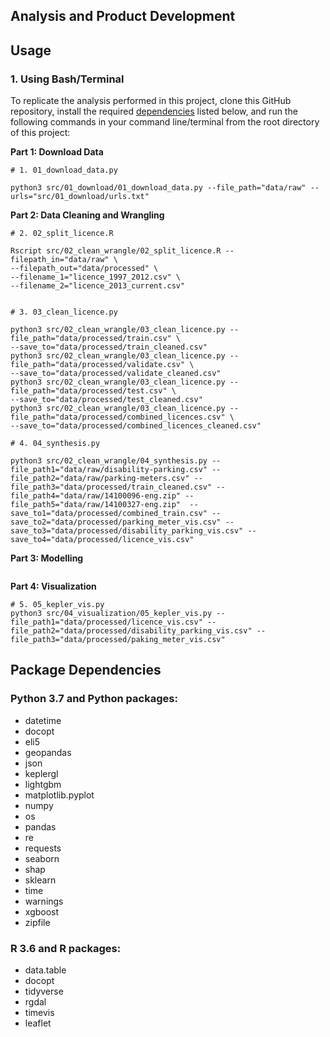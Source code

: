 ## Analysis and Product Development


## Usage

### 1. Using Bash/Terminal 

To replicate the analysis performed in this project, clone this GitHub repository, install the required [dependencies](#package-dependencies) listed below, and run the following commands in your command line/terminal from the root directory of this project:

**Part 1: Download Data**  
```{bash}
# 1. 01_download_data.py

python3 src/01_download/01_download_data.py --file_path="data/raw" --urls="src/01_download/urls.txt"
```

**Part 2: Data Cleaning and Wrangling**  
```{bash}
# 2. 02_split_licence.R

Rscript src/02_clean_wrangle/02_split_licence.R --filepath_in="data/raw" \
--filepath_out="data/processed" \
--filename_1="licence_1997_2012.csv" \
--filename_2="licence_2013_current.csv"


# 3. 03_clean_licence.py

python3 src/02_clean_wrangle/03_clean_licence.py --file_path="data/processed/train.csv" \
--save_to="data/processed/train_cleaned.csv"
python3 src/02_clean_wrangle/03_clean_licence.py --file_path="data/processed/validate.csv" \
--save_to="data/processed/validate_cleaned.csv"
python3 src/02_clean_wrangle/03_clean_licence.py --file_path="data/processed/test.csv" \
--save_to="data/processed/test_cleaned.csv"
python3 src/02_clean_wrangle/03_clean_licence.py --file_path="data/processed/combined_licences.csv" \
--save_to="data/processed/combined_licences_cleaned.csv"

# 4. 04_synthesis.py

python3 src/02_clean_wrangle/04_synthesis.py --file_path1="data/raw/disability-parking.csv" --file_path2="data/raw/parking-meters.csv" --file_path3="data/processed/train_cleaned.csv" --file_path4="data/raw/14100096-eng.zip" --file_path5="data/raw/14100327-eng.zip"  --save_to1="data/processed/combined_train.csv" --save_to2="data/processed/parking_meter_vis.csv" --save_to3="data/processed/disability_parking_vis.csv" --save_to4="data/processed/licence_vis.csv"
```

**Part 3: Modelling**

```{bash}

```

**Part 4: Visualization**
```{bash}
# 5. 05_kepler_vis.py
python3 src/04_visualization/05_kepler_vis.py --file_path1="data/processed/licence_vis.csv" --file_path2="data/processed/disability_parking_vis.csv" --file_path3="data/processed/paking_meter_vis.csv" 
```

## Package Dependencies

### Python 3.7 and Python packages:

- datetime
- docopt
- eli5
- geopandas
- json
- keplergl
- lightgbm
- matplotlib.pyplot
- numpy
- os
- pandas 
- re
- requests
- seaborn
- shap
- sklearn
- time
- warnings
- xgboost
- zipfile

### R 3.6 and R packages:

- data.table
- docopt
- tidyverse
- rgdal
- timevis
- leaflet